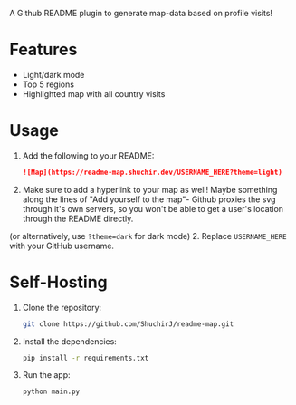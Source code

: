 A Github README plugin to generate map-data based on profile visits!

# Features
- Light/dark mode
- Top 5 regions
- Highlighted map with all country visits

# Usage
1. Add the following to your README:
   ```markdown
   ![Map](https://readme-map.shuchir.dev/USERNAME_HERE?theme=light)
   ```
2. Make sure to add a hyperlink to your map as well! Maybe something along the lines of "Add yourself to the map"- Github proxies the svg through it's own servers, so you won't be able to get a user's location through the README directly.

(or alternatively, use `?theme=dark` for dark mode)
2. Replace `USERNAME_HERE` with your GitHub username.

# Self-Hosting
1. Clone the repository:
   ```bash
   git clone https://github.com/ShuchirJ/readme-map.git
   ```
2. Install the dependencies:
   ```bash
   pip install -r requirements.txt
   ```
3. Run the app:
   ```bash
   python main.py
   ```
